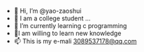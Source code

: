 - 👋 Hi, I’m @yao-zaoshui
- 👀 I am a college student ...
- 🌱 I’m currently learning c programming
- 💞️I am willing to learn new knowledge 
- 📫 This is my e-mali 3089537178@qq.com

<!---
yao-zaoshui/yao-zaoshui is a ✨ special ✨ repository because its `README.md` (this file) appears on your GitHub profile.
You can click the Preview link to take a look at your changes.
--->
